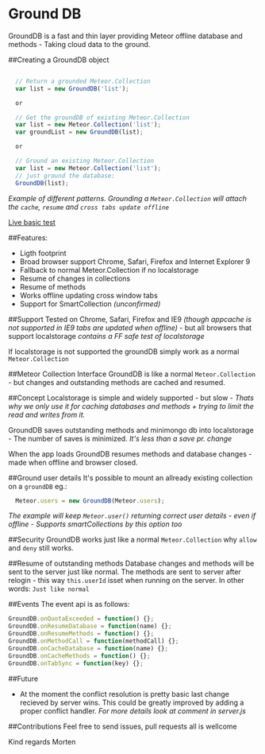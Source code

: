 Ground DB
=========
GroundDB is a fast and thin layer providing Meteor offline database and methods - Taking cloud data to the ground.

##Creating a GroundDB object
```js

  // Return a grounded Meteor.Collection
  var list = new GroundDB('list');

  or

  // Get the groundDB of existing Meteor.Collection
  var list = new Meteor.Collection('list');
  var groundList = new GroundDB(list);

  or

  // Ground an existing Meteor.Collection  
  var list = new Meteor.Collection('list');
  // just ground the database:
  GroundDB(list);
```
*Example of different patterns. Grounding a `Meteor.Collection` will attach the `cache`, `resume` and `cross tabs update offline`*

[Live basic test](http://grounddb.meteor.com/)

##Features:
* Ligth footprint
* Broad browser support Chrome, Safari, Firefox and Internet Explorer 9
* Fallback to normal Meteor.Collection if no localstorage
* Resume of changes in collections
* Resume of methods
* Works offline updating cross window tabs
* Support for SmartCollection *(unconfirmed)*

##Support
Tested on Chrome, Safari, Firefox and IE9 *(though appcache is not supported in IE9 tabs are updated when offline)* - but all browsers that support localstorage *contains a FF safe test of localstorage*

If localstorage is not supported the groundDB simply work as a normal `Meteor.Collection`

##Meteor Collection Interface
GroundDB is like a normal `Meteor.Collection` - but changes and outstanding methods are cached and resumed.

##Concept
Localstorage is simple and widely supported - but slow - *Thats why we only use it for caching databases and methods + trying to limit the read and writes from it.*

GroundDB saves outstanding methods and minimongo db into localstorage - The number of saves is minimized. *It's less than a save pr. change*

When the app loads GroundDB resumes methods and database changes - made when offline and browser closed.

##Ground user details
It's possible to mount an allready existing collection on a `groundDB` eg.:
```js
  Meteor.users = new GroundDB(Meteor.users);
```
*The example will keep `Meteor.user()` returning correct user details - even if offline - Supports smartCollections by this option too*

##Security
GroundDB works just like a normal `Meteor.Collection` why `allow` and `deny` still works.

##Resume of outstanding methods
Database changes and methods will be sent to the server just like normal. The methods are sent to server after relogin - this way `this.userId` isset when running on the server. In other words: `Just like normal`

##Events
The event api is as follows:
~~~js
GroundDB.onQuotaExceeded = function() {};
GroundDB.onResumeDatabase = function(name) {};
GroundDB.onResumeMethods = function() {};
GroundDB.onMethodCall = function(methodCall) {};
GroundDB.onCacheDatabase = function(name) {};
GroundDB.onCacheMethods = function() {};
GroundDB.onTabSync = function(key) {};
~~~

##Future
* At the moment the conflict resolution is pretty basic last change recieved by server wins. This could be greatly improved by adding a proper conflict handler. *For more details look at comment in server.js*

##Contributions
Feel free to send issues, pull requests all is wellcome

Kind regards Morten

